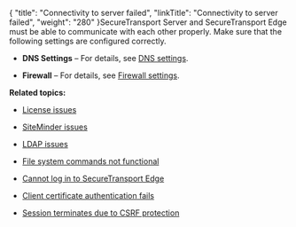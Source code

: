 {
    "title": "Connectivity to server failed",
    "linkTitle": "Connectivity to server failed",
    "weight": "280"
}SecureTransport Server and SecureTransport Edge must be able to communicate with each other properly. Make sure that the following settings are configured correctly.

-   **DNS Settings** – For details, see [DNS settings](../../t_st_performanceissues/t_st_dns_settings).
-   **Firewall** – For details, see [Firewall settings](../../../c_st_firewallsettings).

**Related topics:**

-   [License issues](../t_st_license_issues)
-   [SiteMinder issues](../t_st_siteminder_issues)
-   [LDAP issues](../c_st_ldap_issues)
-   [File system commands not functional](../c_st_file_system_commands_not_functional)
-   [Cannot log in to SecureTransport Edge](../c_st_cannot_log_edge)
-   [Client certificate authentication fails](../c_st_client_certificate_authentication_fails)
-   [Session terminates due to CSRF protection](../c_st_session_terminates_due_to_csrf_protection)
